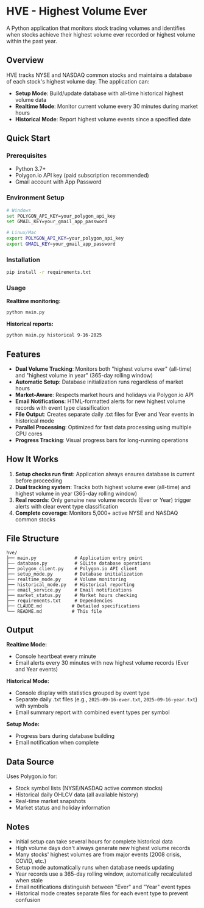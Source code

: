 # HVE - Highest Volume Ever

A Python application that monitors stock trading volumes and identifies when stocks achieve their highest volume ever recorded or highest volume within the past year.

## Overview

HVE tracks NYSE and NASDAQ common stocks and maintains a database of each stock's highest volume day. The application can:

- **Setup Mode**: Build/update database with all-time historical highest volume data
- **Realtime Mode**: Monitor current volume every 30 minutes during market hours
- **Historical Mode**: Report highest volume events since a specified date

## Quick Start

### Prerequisites

- Python 3.7+
- Polygon.io API key (paid subscription recommended)
- Gmail account with App Password

### Environment Setup

```bash
# Windows
set POLYGON_API_KEY=your_polygon_api_key
set GMAIL_KEY=your_gmail_app_password

# Linux/Mac
export POLYGON_API_KEY=your_polygon_api_key
export GMAIL_KEY=your_gmail_app_password
```

### Installation

```bash
pip install -r requirements.txt
```

### Usage

**Realtime monitoring:**
```bash
python main.py
```

**Historical reports:**
```bash
python main.py historical 9-16-2025
```

## Features

- **Dual Volume Tracking**: Monitors both "highest volume ever" (all-time) and "highest volume in year" (365-day rolling window)
- **Automatic Setup**: Database initialization runs regardless of market hours
- **Market-Aware**: Respects market hours and holidays via Polygon.io API
- **Email Notifications**: HTML-formatted alerts for new highest volume records with event type classification
- **File Output**: Creates separate daily .txt files for Ever and Year events in historical mode
- **Parallel Processing**: Optimized for fast data processing using multiple CPU cores
- **Progress Tracking**: Visual progress bars for long-running operations

## How It Works

1. **Setup checks run first**: Application always ensures database is current before proceeding
2. **Dual tracking system**: Tracks both highest volume ever (all-time) and highest volume in year (365-day rolling window)
3. **Real records**: Only genuine new volume records (Ever or Year) trigger alerts with clear event type classification
4. **Complete coverage**: Monitors 5,000+ active NYSE and NASDAQ common stocks

## File Structure

```
hve/
├── main.py              # Application entry point
├── database.py          # SQLite database operations
├── polygon_client.py    # Polygon.io API client
├── setup_mode.py        # Database initialization
├── realtime_mode.py     # Volume monitoring
├── historical_mode.py   # Historical reporting
├── email_service.py     # Email notifications
├── market_status.py     # Market hours checking
├── requirements.txt     # Dependencies
├── CLAUDE.md           # Detailed specifications
└── README.md           # This file
```

## Output

**Realtime Mode:**
- Console heartbeat every minute
- Email alerts every 30 minutes with new highest volume records (Ever and Year events)

**Historical Mode:**
- Console display with statistics grouped by event type
- Separate daily .txt files (e.g., `2025-09-16-ever.txt`, `2025-09-16-year.txt`) with symbols
- Email summary report with combined event types per symbol

**Setup Mode:**
- Progress bars during database building
- Email notification when complete

## Data Source

Uses Polygon.io for:
- Stock symbol lists (NYSE/NASDAQ active common stocks)
- Historical daily OHLCV data (all available history)
- Real-time market snapshots
- Market status and holiday information

## Notes

- Initial setup can take several hours for complete historical data
- High volume days don't always generate new highest volume records
- Many stocks' highest volumes are from major events (2008 crisis, COVID, etc.)
- Setup mode automatically runs when database needs updating
- Year records use a 365-day rolling window, automatically recalculated when stale
- Email notifications distinguish between "Ever" and "Year" event types
- Historical mode creates separate files for each event type to prevent confusion